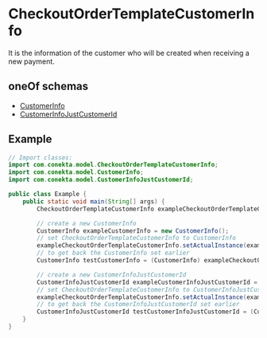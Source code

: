 

# CheckoutOrderTemplateCustomerInfo

It is the information of the customer who will be created when receiving a new payment.

## oneOf schemas
* [CustomerInfo](CustomerInfo.md)
* [CustomerInfoJustCustomerId](CustomerInfoJustCustomerId.md)

## Example
```java
// Import classes:
import com.conekta.model.CheckoutOrderTemplateCustomerInfo;
import com.conekta.model.CustomerInfo;
import com.conekta.model.CustomerInfoJustCustomerId;

public class Example {
    public static void main(String[] args) {
        CheckoutOrderTemplateCustomerInfo exampleCheckoutOrderTemplateCustomerInfo = new CheckoutOrderTemplateCustomerInfo();

        // create a new CustomerInfo
        CustomerInfo exampleCustomerInfo = new CustomerInfo();
        // set CheckoutOrderTemplateCustomerInfo to CustomerInfo
        exampleCheckoutOrderTemplateCustomerInfo.setActualInstance(exampleCustomerInfo);
        // to get back the CustomerInfo set earlier
        CustomerInfo testCustomerInfo = (CustomerInfo) exampleCheckoutOrderTemplateCustomerInfo.getActualInstance();

        // create a new CustomerInfoJustCustomerId
        CustomerInfoJustCustomerId exampleCustomerInfoJustCustomerId = new CustomerInfoJustCustomerId();
        // set CheckoutOrderTemplateCustomerInfo to CustomerInfoJustCustomerId
        exampleCheckoutOrderTemplateCustomerInfo.setActualInstance(exampleCustomerInfoJustCustomerId);
        // to get back the CustomerInfoJustCustomerId set earlier
        CustomerInfoJustCustomerId testCustomerInfoJustCustomerId = (CustomerInfoJustCustomerId) exampleCheckoutOrderTemplateCustomerInfo.getActualInstance();
    }
}
```



